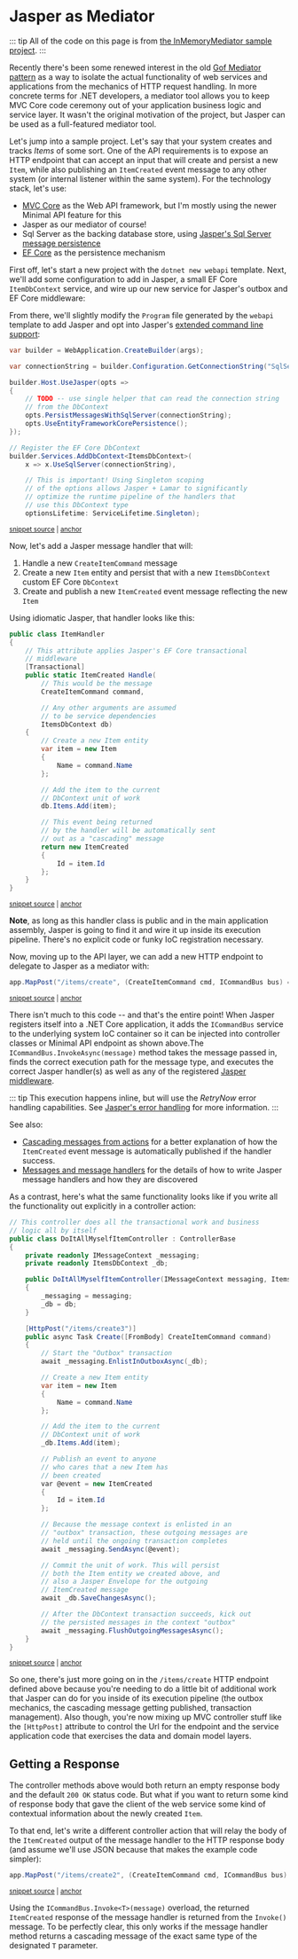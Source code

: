 # Jasper as Mediator

::: tip
All of the code on this page is from [the InMemoryMediator sample project](https://github.com/JasperFx/jasper/tree/master/src/Samples/InMemoryMediator).
:::

Recently there's been some renewed interest in the old [Gof Mediator pattern](https://en.wikipedia.org/wiki/Mediator_pattern) as a way to isolate
the actual functionality of web services and applications from the mechanics of HTTP request handling. In more concrete terms for .NET developers,
a mediator tool allows you to keep MVC Core code ceremony out of your application business logic and service layer. It wasn't the original motivation of the project,
but Jasper can be used as a full-featured mediator tool.


Let's jump into a sample project. Let's say that your system creates and tracks *Items* of some sort. One of the API requirements is to expose an HTTP
endpoint that can accept an input that will create and persist a new `Item`, while also publishing an `ItemCreated` event message to any other system
(or internal listener within the same system). For the technology stack, let's use:

* [MVC Core](https://docs.microsoft.com/en-us/aspnet/core/mvc/overview?view=aspnetcore-6.0) as the Web API framework, but I'm mostly
  using the newer Minimal API feature for this
* Jasper as our mediator of course!
* Sql Server as the backing database store, using [Jasper's Sql Server message persistence](/guide/persistence/sqlserver)
* [EF Core](https://docs.microsoft.com/en-us/ef/core/) as the persistence mechanism

First off, let's start a new project with the `dotnet new webapi` template. Next, we'll add some configuration
to add in Jasper, a small EF Core `ItemDbContext` service, and wire up our new service for Jasper's outbox and EF Core middleware:


From there, we'll slightly modify the `Program` file generated by the `webapi` template to add Jasper and opt
into Jasper's [extended command line support](/guide/command-line):

<!-- snippet: sample_InMediatorProgram -->
<a id='snippet-sample_inmediatorprogram'></a>
```cs
var builder = WebApplication.CreateBuilder(args);

var connectionString = builder.Configuration.GetConnectionString("SqlServer");

builder.Host.UseJasper(opts =>
{
    // TODO -- use single helper that can read the connection string
    // from the DbContext
    opts.PersistMessagesWithSqlServer(connectionString);
    opts.UseEntityFrameworkCorePersistence();
});

// Register the EF Core DbContext
builder.Services.AddDbContext<ItemsDbContext>(
    x => x.UseSqlServer(connectionString),

    // This is important! Using Singleton scoping
    // of the options allows Jasper + Lamar to significantly
    // optimize the runtime pipeline of the handlers that
    // use this DbContext type
    optionsLifetime: ServiceLifetime.Singleton);
```
<sup><a href='https://github.com/JasperFx/alba/blob/master/src/Samples/InMemoryMediator/Program.cs#L7-L31' title='Snippet source file'>snippet source</a> | <a href='#snippet-sample_inmediatorprogram' title='Start of snippet'>anchor</a></sup>
<!-- endSnippet -->

Now, let's add a Jasper message handler that will:

1. Handle a new `CreateItemCommand` message
1. Create a new `Item` entity and persist that with a new `ItemsDbContext` custom EF Core `DbContext`
1. Create and publish a new `ItemCreated` event message reflecting the new `Item`

Using idiomatic Jasper, that handler looks like this:

<!-- snippet: sample_InMemoryMediator_Items -->
<a id='snippet-sample_inmemorymediator_items'></a>
```cs
public class ItemHandler
{
    // This attribute applies Jasper's EF Core transactional
    // middleware
    [Transactional]
    public static ItemCreated Handle(
        // This would be the message
        CreateItemCommand command,

        // Any other arguments are assumed
        // to be service dependencies
        ItemsDbContext db)
    {
        // Create a new Item entity
        var item = new Item
        {
            Name = command.Name
        };

        // Add the item to the current
        // DbContext unit of work
        db.Items.Add(item);

        // This event being returned
        // by the handler will be automatically sent
        // out as a "cascading" message
        return new ItemCreated
        {
            Id = item.Id
        };
    }
}
```
<sup><a href='https://github.com/JasperFx/alba/blob/master/src/Samples/InMemoryMediator/ItemHandler.cs#L5-L40' title='Snippet source file'>snippet source</a> | <a href='#snippet-sample_inmemorymediator_items' title='Start of snippet'>anchor</a></sup>
<!-- endSnippet -->

**Note**, as long as this handler class is public and in the main application assembly, Jasper is going
to find it and wire it up inside its execution pipeline. There's no explicit code or funky IoC registration necessary.


Now, moving up to the API layer, we can add a new HTTP endpoint to delegate to Jasper as a mediator with:

<!-- snippet: sample_InMemoryMediator_UseJasperAsMediatorController -->
<a id='snippet-sample_inmemorymediator_usejasperasmediatorcontroller'></a>
```cs
app.MapPost("/items/create", (CreateItemCommand cmd, ICommandBus bus) => bus.InvokeAsync(cmd));
```
<sup><a href='https://github.com/JasperFx/alba/blob/master/src/Samples/InMemoryMediator/Program.cs#L46-L50' title='Snippet source file'>snippet source</a> | <a href='#snippet-sample_inmemorymediator_usejasperasmediatorcontroller' title='Start of snippet'>anchor</a></sup>
<!-- endSnippet -->

There isn't much to this code -- and that's the entire point! When Jasper registers itself into
a .NET Core application, it adds the `ICommandBus` service to the underlying system IoC container
so it can be injected into controller classes or Minimal API endpoint as shown above.The `ICommandBus.InvokeAsync(message)`
method takes the message passed in, finds the correct execution path for the message type, and
executes the correct Jasper handler(s) as well as any of the registered [Jasper middleware](/guide/messages/middleware).

::: tip
This execution happens inline, but will use the *RetryNow* error handling capabilities. See [Jasper's error handling](/guide/messages/error-handling) for more information.
:::

See also:

* [Cascading messages from actions](/guide/messages/handlers.html#cascading-messages-from-actions) for a better explanation of how the `ItemCreated`
  event message is automatically published if the handler success.
* [Messages and message handlers](/guide/messages/) for the details of how to write Jasper message handlers and how they
  are discovered

As a contrast, here's what the same functionality looks like if you write all the functionality out
explicitly in a controller action:

<!-- snippet: sample_InMemoryMediator_DoItAllMyselfItemController -->
<a id='snippet-sample_inmemorymediator_doitallmyselfitemcontroller'></a>
```cs
// This controller does all the transactional work and business
// logic all by itself
public class DoItAllMyselfItemController : ControllerBase
{
    private readonly IMessageContext _messaging;
    private readonly ItemsDbContext _db;

    public DoItAllMyselfItemController(IMessageContext messaging, ItemsDbContext db)
    {
        _messaging = messaging;
        _db = db;
    }

    [HttpPost("/items/create3")]
    public async Task Create([FromBody] CreateItemCommand command)
    {
        // Start the "Outbox" transaction
        await _messaging.EnlistInOutboxAsync(_db);

        // Create a new Item entity
        var item = new Item
        {
            Name = command.Name
        };

        // Add the item to the current
        // DbContext unit of work
        _db.Items.Add(item);

        // Publish an event to anyone
        // who cares that a new Item has
        // been created
        var @event = new ItemCreated
        {
            Id = item.Id
        };

        // Because the message context is enlisted in an
        // "outbox" transaction, these outgoing messages are
        // held until the ongoing transaction completes
        await _messaging.SendAsync(@event);

        // Commit the unit of work. This will persist
        // both the Item entity we created above, and
        // also a Jasper Envelope for the outgoing
        // ItemCreated message
        await _db.SaveChangesAsync();

        // After the DbContext transaction succeeds, kick out
        // the persisted messages in the context "outbox"
        await _messaging.FlushOutgoingMessagesAsync();
    }
}
```
<sup><a href='https://github.com/JasperFx/alba/blob/master/src/Samples/InMemoryMediator/DoItAllMyselfItemController.cs#L7-L63' title='Snippet source file'>snippet source</a> | <a href='#snippet-sample_inmemorymediator_doitallmyselfitemcontroller' title='Start of snippet'>anchor</a></sup>
<!-- endSnippet -->

So one, there's just more going on in the `/items/create` HTTP endpoint defined above because you're needing to do a little bit of
additional work that Jasper can do for you inside of its execution pipeline (the outbox mechanics, the cascading message getting published, transaction management).
Also though, you're now mixing up MVC controller stuff like the `[HttpPost]` attribute to control the
Url for the endpoint and the service application code that exercises the data and domain model layers.


## Getting a Response

The controller methods above would both return an empty response body and the default `200 OK` status code.
But what if you want to return some kind of response body that gave the client of the web service some
kind of contextual information about the newly created `Item`.

To that end, let's write a different controller action that will relay the body of the `ItemCreated`
output of the message handler to the HTTP response body (and assume we'll use JSON because that makes the
example code simpler):

<!-- snippet: sample_InMemoryMediator_WithResponseController -->
<a id='snippet-sample_inmemorymediator_withresponsecontroller'></a>
```cs
app.MapPost("/items/create2", (CreateItemCommand cmd, ICommandBus bus) => bus.InvokeAsync<ItemCreated>(cmd));
```
<sup><a href='https://github.com/JasperFx/alba/blob/master/src/Samples/InMemoryMediator/Program.cs#L52-L56' title='Snippet source file'>snippet source</a> | <a href='#snippet-sample_inmemorymediator_withresponsecontroller' title='Start of snippet'>anchor</a></sup>
<!-- endSnippet -->

Using the `ICommandBus.Invoke<T>(message)` overload, the returned `ItemCreated` response
of the message handler is returned from the `Invoke()` message. To be perfectly clear, this only
works if the message handler method returns a cascading message of the exact same type of the
designated `T` parameter.

